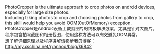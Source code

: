 PhotoCropper is the ultimate approach to crop photos on android devices, especially for large size photos.<br/> 
Including taking photos to crop and choosing photos from gallery to crop, this skill would help you avoid OOM(OutOfMemory) exception.<br/> 
PhotoCropper是Android设备上裁剪图片的终极解决方案，尤其是针对大图片。程序包含拍照截图和相册截图，使用这种方法可以有效避免OOM异常。<br/> 
想了解详细原理以及程序讲解请移步我的博客：http://my.oschina.net/ryanhoo/blog/86842